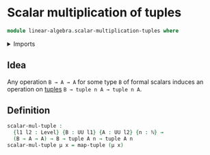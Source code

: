 # Scalar multiplication of tuples

```agda
module linear-algebra.scalar-multiplication-tuples where
```

<details><summary>Imports</summary>

```agda
open import elementary-number-theory.natural-numbers

open import foundation.universe-levels

open import linear-algebra.functoriality-tuples
open import linear-algebra.tuples
```

</details>

## Idea

Any operation `B → A → A` for some type `B` of formal scalars induces an
operation on [tuples](linear-algebra.tuples.md) `B → tuple n A → tuple n A`.

## Definition

```agda
scalar-mul-tuple :
  {l1 l2 : Level} {B : UU l1} {A : UU l2} {n : ℕ} →
  (B → A → A) → B → tuple A n → tuple A n
scalar-mul-tuple μ x = map-tuple (μ x)
```
